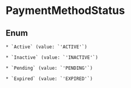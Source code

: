 # PaymentMethodStatus




## Enum


    * `Active` (value: `'ACTIVE'`)

    * `Inactive` (value: `'INACTIVE'`)

    * `Pending` (value: `'PENDING'`)

    * `Expired` (value: `'EXPIRED'`)


